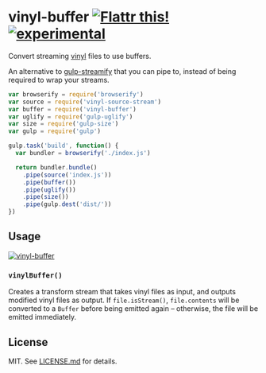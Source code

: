 # vinyl-buffer [![Flattr this!](https://api.flattr.com/button/flattr-badge-large.png)](https://flattr.com/submit/auto?user_id=hughskennedy&url=http://github.com/hughsk/vinyl-buffer&title=vinyl-buffer&description=hughsk/vinyl-buffer%20on%20GitHub&language=en_GB&tags=flattr,github,javascript&category=software)[![experimental](http://hughsk.github.io/stability-badges/dist/experimental.svg)](http://github.com/hughsk/stability-badges) #

Convert streaming [vinyl](http://github.com/wearefractal/vinyl) files to use
buffers.

An alternative to [gulp-streamify](http://github.com/nfroidure/gulp-streamify)
that you can pipe to, instead of being required to wrap your streams.

``` javascript
var browserify = require('browserify')
var source = require('vinyl-source-stream')
var buffer = require('vinyl-buffer')
var uglify = require('gulp-uglify')
var size = require('gulp-size')
var gulp = require('gulp')

gulp.task('build', function() {
  var bundler = browserify('./index.js')

  return bundler.bundle()
    .pipe(source('index.js'))
    .pipe(buffer())
    .pipe(uglify())
    .pipe(size())
    .pipe(gulp.dest('dist/'))
})
```

## Usage ##

[![vinyl-buffer](https://nodei.co/npm/vinyl-buffer.png?mini=true)](https://nodei.co/npm/vinyl-buffer)

### `vinylBuffer()` ###

Creates a transform stream that takes vinyl files as input, and outputs
modified vinyl files as output. If `file.isStream()`, `file.contents` will
be converted to a `Buffer` before being emitted again – otherwise, the file
will be emitted immediately.

## License ##

MIT. See [LICENSE.md](http://github.com/hughsk/vinyl-buffer/blob/master/LICENSE.md) for details.
